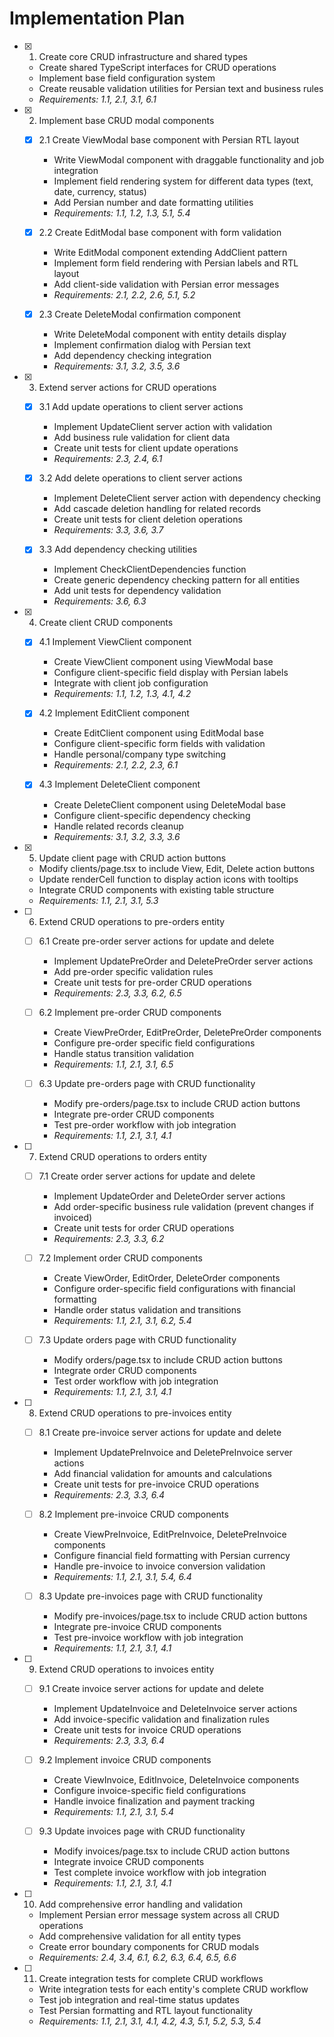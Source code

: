 # Implementation Plan

- [x] 1. Create core CRUD infrastructure and shared types
  - Create shared TypeScript interfaces for CRUD operations
  - Implement base field configuration system
  - Create reusable validation utilities for Persian text and business rules
  - _Requirements: 1.1, 2.1, 3.1, 6.1_

- [x] 2. Implement base CRUD modal components
  - [x] 2.1 Create ViewModal base component with Persian RTL layout
    - Write ViewModal component with draggable functionality and job integration
    - Implement field rendering system for different data types (text, date, currency, status)
    - Add Persian number and date formatting utilities
    - _Requirements: 1.1, 1.2, 1.3, 5.1, 5.4_

  - [x] 2.2 Create EditModal base component with form validation
    - Write EditModal component extending AddClient pattern
    - Implement form field rendering with Persian labels and RTL layout
    - Add client-side validation with Persian error messages
    - _Requirements: 2.1, 2.2, 2.6, 5.1, 5.2_

  - [x] 2.3 Create DeleteModal confirmation component
    - Write DeleteModal component with entity details display
    - Implement confirmation dialog with Persian text
    - Add dependency checking integration
    - _Requirements: 3.1, 3.2, 3.5, 3.6_

- [x] 3. Extend server actions for CRUD operations
  - [x] 3.1 Add update operations to client server actions
    - Implement UpdateClient server action with validation
    - Add business rule validation for client data
    - Create unit tests for client update operations
    - _Requirements: 2.3, 2.4, 6.1_

  - [x] 3.2 Add delete operations to client server actions
    - Implement DeleteClient server action with dependency checking
    - Add cascade deletion handling for related records
    - Create unit tests for client deletion operations
    - _Requirements: 3.3, 3.6, 3.7_

  - [x] 3.3 Add dependency checking utilities
    - Implement CheckClientDependencies function
    - Create generic dependency checking pattern for all entities
    - Add unit tests for dependency validation
    - _Requirements: 3.6, 6.3_

- [x] 4. Create client CRUD components
  - [x] 4.1 Implement ViewClient component
    - Create ViewClient component using ViewModal base
    - Configure client-specific field display with Persian labels
    - Integrate with client job configuration
    - _Requirements: 1.1, 1.2, 1.3, 4.1, 4.2_

  - [x] 4.2 Implement EditClient component
    - Create EditClient component using EditModal base
    - Configure client-specific form fields with validation
    - Handle personal/company type switching
    - _Requirements: 2.1, 2.2, 2.3, 6.1_

  - [x] 4.3 Implement DeleteClient component
    - Create DeleteClient component using DeleteModal base
    - Configure client-specific dependency checking
    - Handle related records cleanup
    - _Requirements: 3.1, 3.2, 3.3, 3.6_

- [x] 5. Update client page with CRUD action buttons
  - Modify clients/page.tsx to include View, Edit, Delete action buttons
  - Update renderCell function to display action icons with tooltips
  - Integrate CRUD components with existing table structure
  - _Requirements: 1.1, 2.1, 3.1, 5.3_

- [ ] 6. Extend CRUD operations to pre-orders entity
  - [ ] 6.1 Create pre-order server actions for update and delete
    - Implement UpdatePreOrder and DeletePreOrder server actions
    - Add pre-order specific validation rules
    - Create unit tests for pre-order CRUD operations
    - _Requirements: 2.3, 3.3, 6.2, 6.5_

  - [ ] 6.2 Implement pre-order CRUD components
    - Create ViewPreOrder, EditPreOrder, DeletePreOrder components
    - Configure pre-order specific field configurations
    - Handle status transition validation
    - _Requirements: 1.1, 2.1, 3.1, 6.5_

  - [ ] 6.3 Update pre-orders page with CRUD functionality
    - Modify pre-orders/page.tsx to include CRUD action buttons
    - Integrate pre-order CRUD components
    - Test pre-order workflow with job integration
    - _Requirements: 1.1, 2.1, 3.1, 4.1_

- [ ] 7. Extend CRUD operations to orders entity
  - [ ] 7.1 Create order server actions for update and delete
    - Implement UpdateOrder and DeleteOrder server actions
    - Add order-specific business rule validation (prevent changes if invoiced)
    - Create unit tests for order CRUD operations
    - _Requirements: 2.3, 3.3, 6.2_

  - [ ] 7.2 Implement order CRUD components
    - Create ViewOrder, EditOrder, DeleteOrder components
    - Configure order-specific field configurations with financial formatting
    - Handle order status validation and transitions
    - _Requirements: 1.1, 2.1, 3.1, 6.2, 5.4_

  - [ ] 7.3 Update orders page with CRUD functionality
    - Modify orders/page.tsx to include CRUD action buttons
    - Integrate order CRUD components
    - Test order workflow with job integration
    - _Requirements: 1.1, 2.1, 3.1, 4.1_

- [ ] 8. Extend CRUD operations to pre-invoices entity
  - [ ] 8.1 Create pre-invoice server actions for update and delete
    - Implement UpdatePreInvoice and DeletePreInvoice server actions
    - Add financial validation for amounts and calculations
    - Create unit tests for pre-invoice CRUD operations
    - _Requirements: 2.3, 3.3, 6.4_

  - [ ] 8.2 Implement pre-invoice CRUD components
    - Create ViewPreInvoice, EditPreInvoice, DeletePreInvoice components
    - Configure financial field formatting with Persian currency
    - Handle pre-invoice to invoice conversion validation
    - _Requirements: 1.1, 2.1, 3.1, 5.4, 6.4_

  - [ ] 8.3 Update pre-invoices page with CRUD functionality
    - Modify pre-invoices/page.tsx to include CRUD action buttons
    - Integrate pre-invoice CRUD components
    - Test pre-invoice workflow with job integration
    - _Requirements: 1.1, 2.1, 3.1, 4.1_

- [ ] 9. Extend CRUD operations to invoices entity
  - [ ] 9.1 Create invoice server actions for update and delete
    - Implement UpdateInvoice and DeleteInvoice server actions
    - Add invoice-specific validation and finalization rules
    - Create unit tests for invoice CRUD operations
    - _Requirements: 2.3, 3.3, 6.4_

  - [ ] 9.2 Implement invoice CRUD components
    - Create ViewInvoice, EditInvoice, DeleteInvoice components
    - Configure invoice-specific field configurations
    - Handle invoice finalization and payment tracking
    - _Requirements: 1.1, 2.1, 3.1, 5.4_

  - [ ] 9.3 Update invoices page with CRUD functionality
    - Modify invoices/page.tsx to include CRUD action buttons
    - Integrate invoice CRUD components
    - Test complete invoice workflow with job integration
    - _Requirements: 1.1, 2.1, 3.1, 4.1_

- [ ] 10. Add comprehensive error handling and validation
  - Implement Persian error message system across all CRUD operations
  - Add comprehensive validation for all entity types
  - Create error boundary components for CRUD modals
  - _Requirements: 2.4, 3.4, 6.1, 6.2, 6.3, 6.4, 6.5, 6.6_

- [ ] 11. Create integration tests for complete CRUD workflows
  - Write integration tests for each entity's complete CRUD workflow
  - Test job integration and real-time status updates
  - Test Persian formatting and RTL layout functionality
  - _Requirements: 1.1, 2.1, 3.1, 4.1, 4.2, 4.3, 5.1, 5.2, 5.3, 5.4_